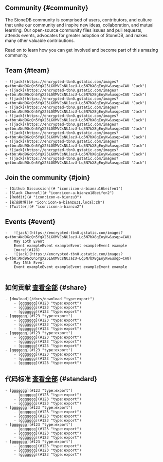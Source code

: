 ## Community {#community}
The StoneDB community is comprised of users, contributors, and culture that unite our community and inspire new ideas, collaboration, and mutual learning. Our open-source community files issues and pull requests, attends events, advocates for greater adoption of  StoneDB, and makes many other valuable contributions. 

Read on to learn how you can get involved and become part of this amazing community.

## Team {#team} 
```custom-teamList
- ![jack](https://encrypted-tbn0.gstatic.com/images?q=tbn:ANd9GcQn5YgX25LGOMVCsNUJazU-Lq5N7bX8gEoyKw&usqp=CAU "Jack")
- ![jack](https://encrypted-tbn0.gstatic.com/images?q=tbn:ANd9GcQn5YgX25LGOMVCsNUJazU-Lq5N7bX8gEoyKw&usqp=CAU "Jack")
- ![jack](https://encrypted-tbn0.gstatic.com/images?q=tbn:ANd9GcQn5YgX25LGOMVCsNUJazU-Lq5N7bX8gEoyKw&usqp=CAU "Jack")
- ![jack](https://encrypted-tbn0.gstatic.com/images?q=tbn:ANd9GcQn5YgX25LGOMVCsNUJazU-Lq5N7bX8gEoyKw&usqp=CAU "Jack")
- ![jack](https://encrypted-tbn0.gstatic.com/images?q=tbn:ANd9GcQn5YgX25LGOMVCsNUJazU-Lq5N7bX8gEoyKw&usqp=CAU "Jack")
- ![jack](https://encrypted-tbn0.gstatic.com/images?q=tbn:ANd9GcQn5YgX25LGOMVCsNUJazU-Lq5N7bX8gEoyKw&usqp=CAU "Jack")
- ![jack](https://encrypted-tbn0.gstatic.com/images?q=tbn:ANd9GcQn5YgX25LGOMVCsNUJazU-Lq5N7bX8gEoyKw&usqp=CAU "Jack")
- ![jack](https://encrypted-tbn0.gstatic.com/images?q=tbn:ANd9GcQn5YgX25LGOMVCsNUJazU-Lq5N7bX8gEoyKw&usqp=CAU "Jack")
- ![jack](https://encrypted-tbn0.gstatic.com/images?q=tbn:ANd9GcQn5YgX25LGOMVCsNUJazU-Lq5N7bX8gEoyKw&usqp=CAU "Jack")
- ![jack](https://encrypted-tbn0.gstatic.com/images?q=tbn:ANd9GcQn5YgX25LGOMVCsNUJazU-Lq5N7bX8gEoyKw&usqp=CAU "Jack")
```

## Join the community {#join} 
```custom-joinList
- [Github Discussion](# "icon:icon-a-bianzu16beifen1")
- [Slack Channel](# "icon:icon-a-bianzu18beifen2")
- [Reddit](# "icon:icon-a-bianzu3")
- [新浪微博](# "icon:icon-a-bianzu31,local:zh")
- [Twitter](# "icon:icon-a-bianzu2")
```

## Events {#event}
```custom-eventList
-   ![jack](https://encrypted-tbn0.gstatic.com/images?q=tbn:ANd9GcQn5YgX25LGOMVCsNUJazU-Lq5N7bX8gEoyKw&usqp=CAU)
    May 15th Event
    Event exampleEvent exampleEvent exampleEvent example
    [more](#123)
-   ![jack](https://encrypted-tbn0.gstatic.com/images?q=tbn:ANd9GcQn5YgX25LGOMVCsNUJazU-Lq5N7bX8gEoyKw&usqp=CAU)
    May 15th Event
    Event exampleEvent exampleEvent exampleEvent example
```

```custom-subscribe
```

## 如何贡献  [查看全部](#123 "type:btnMore") {#share}
```custom-docLinksList
- [dowload](/docs/download "type:export")
    - [ggggggg](#123 "type:export")
    - [ggggggg](#123 "type:export")
    - [ggggggg](#123 "type:export")
- [ggggggg](#123 "type:export")
    - [ggggggg](#123 "type:export")
    - [ggggggg](#123 "type:export")
    - [ggggggg](#123 "type:export")
- [ggggggg](#123 "type:export")
    - [ggggggg](#123 "type:export")
    - [ggggggg](#123 "type:export")
    - [ggggggg](#123 "type:export")
- [ggggggg](#123 "type:export")
    - [ggggggg](#123 "type:export")
    - [ggggggg](#123 "type:export")
    - [ggggggg](#123 "type:export")
```


## 代码标准  [查看全部](#123 "type:btnMore") {#standard}
```custom-docLinksList
- [ggggggg](#123 "type:export")
    - [ggggggg](#123 "type:export")
    - [ggggggg](#123 "type:export")
    - [ggggggg](#123 "type:export")
- [ggggggg](#123 "type:export")
    - [ggggggg](#123 "type:export")
    - [ggggggg](#123 "type:export")
    - [ggggggg](#123 "type:export")
- [ggggggg](#123 "type:export")
    - [ggggggg](#123 "type:export")
    - [ggggggg](#123 "type:export")
    - [ggggggg](#123 "type:export")
- [ggggggg](#123 "type:export")
    - [ggggggg](#123 "type:export")
    - [ggggggg](#123 "type:export")
    - [ggggggg](#123 "type:export")
```
